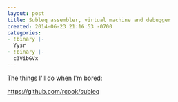```yaml
---
layout: post
title: Subleq assembler, virtual machine and debugger
created: 2014-06-23 21:16:53 -0700
categories:
- !binary |-
  Yysr
- !binary |-
  c3VibGVx
---
```

The things I'll do when I'm bored:

https://github.com/rcook/subleq

